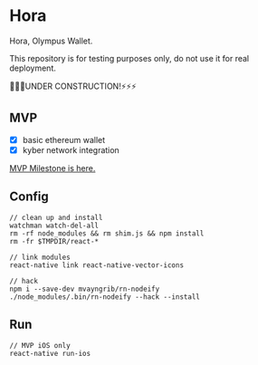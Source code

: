 # Hora
Hora, Olympus Wallet.

This repository is for testing purposes only, do not use it for real deployment.

🔨🔨🔨UNDER CONSTRUCTION!⚡️⚡️⚡️

## MVP

- [x] basic ethereum wallet
- [x] kyber network integration

[MVP Milestone is here.](https://github.com/Olympus-Labs/Hora/milestone/1)

## Config

```shell
// clean up and install
watchman watch-del-all
rm -rf node_modules && rm shim.js && npm install
rm -fr $TMPDIR/react-*

// link modules
react-native link react-native-vector-icons

// hack
npm i --save-dev mvayngrib/rn-nodeify
./node_modules/.bin/rn-nodeify --hack --install
```

## Run

```shell
// MVP iOS only
react-native run-ios
```
